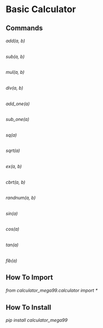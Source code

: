 # Basic Calculator
## Commands
###### add(a, b)
###### sub(a, b)
###### mul(a, b)
###### div(a, b)
###### add_one(a)
###### sub_one(a)
###### sq(a)
###### sqrt(a)
###### ex(a, b)
###### cbrt(a, b)
###### randnum(a, b)
###### sin(a)
###### cos(a)
###### tan(a)
###### fib(a)
## How To Import
###### from calculator_mega99.calculator import *
## How To Install
###### pip install calculator_mega99